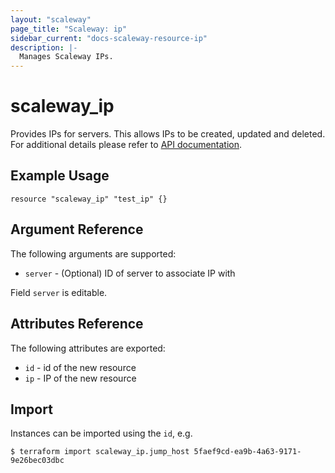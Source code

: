 ```yaml
---
layout: "scaleway"
page_title: "Scaleway: ip"
sidebar_current: "docs-scaleway-resource-ip"
description: |-
  Manages Scaleway IPs.
---
```


# scaleway\_ip

Provides IPs for servers. This allows IPs to be created, updated and deleted.
For additional details please refer to [API documentation](https://developer.scaleway.com/#ips).

## Example Usage

```
resource "scaleway_ip" "test_ip" {}
```

## Argument Reference

The following arguments are supported:

* `server` - (Optional) ID of server to associate IP with

Field `server` is editable.

## Attributes Reference

The following attributes are exported:

* `id` - id of the new resource
* `ip` - IP of the new resource

## Import

Instances can be imported using the `id`, e.g.

```
$ terraform import scaleway_ip.jump_host 5faef9cd-ea9b-4a63-9171-9e26bec03dbc
```
